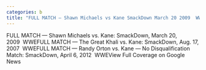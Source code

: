 ```yaml
---
categories: b
title: "FULL MATCH — Shawn Michaels vs Kane SmackDown March 20 2009  WWE"
---
```

FULL MATCH — Shawn Michaels vs. Kane: SmackDown, March 20, 2009&nbsp;&nbsp;WWEFULL MATCH — The Great Khali vs. Kane: SmackDown, Aug. 17, 2007&nbsp;&nbsp;WWEFULL MATCH — Randy Orton vs. Kane — No Disqualification Match: SmackDown, April 6, 2012&nbsp;&nbsp;WWEView Full Coverage on Google News